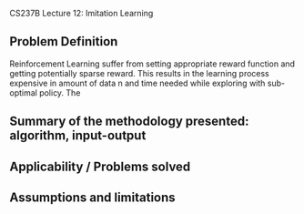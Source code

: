 CS237B Lecture 12: Imitation Learning

## Problem Definition
Reinforcement Learning suffer from setting appropriate reward function and getting potentially sparse reward. This results in the learning process expensive in amount of data n and time needed while exploring with sub-optimal policy. The 

## Summary of the methodology presented: algorithm, input-output


## Applicability / Problems solved


## Assumptions and limitations

